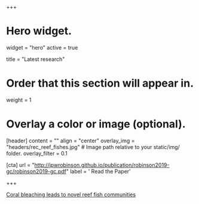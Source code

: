 +++
# Hero widget.
widget = "hero"
active = true

title = "Latest research"

# Order that this section will appear in.
weight = 1

# Overlay a color or image (optional).

  

[header]
  content = ""
  align = "center"
  overlay_img = "headers/rec_reef_fishes.jpg"  # Image path relative to your static/img/ folder.
  overlay_filter = 0.1

[cta]
  url = "http://jpwrobinson.github.io/publication/robinson2019-gc/robinson2019-gc.pdf"
  label = '<i class="fas fa-download"></i> Read the Paper'

+++

[Coral bleaching leads to novel reef fish communities](http://jpwrobinson.github.io/publication/robinson2019-gc/)
















